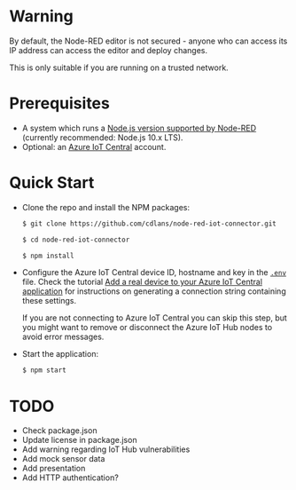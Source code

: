 # Warning

By default, the Node-RED editor is not secured - anyone who can access its IP address can access the editor and deploy
changes.

This is only suitable if you are running on a trusted network.


# Prerequisites

- A system which runs a [Node.js version supported by Node-RED](https://nodered.org/docs/faq/node-versions) (currently
  recommended: Node.js 10.x LTS).
- Optional: an [Azure IoT Central](https://azure.microsoft.com/services/iot-central/) account.


# Quick Start

- Clone the repo and install the NPM packages:
  ```sh
  $ git clone https://github.com/cdlans/node-red-iot-connector.git

  $ cd node-red-iot-connector

  $ npm install
  ```

- Configure the Azure IoT Central device ID, hostname and key in the [`.env`](.env) file. Check the tutorial [Add a real
  device to your Azure IoT Central application](https://docs.microsoft.com/en-us/azure/iot-central/tutorial-add-device)
  for instructions on generating a connection string containing these settings.

  If you are not connecting to Azure IoT Central you can skip this step, but you might want to remove or disconnect the
  Azure IoT Hub nodes to avoid error messages.

- Start the application:
  ```sh
  $ npm start
  ```


# TODO

- Check package.json
- Update license in package.json
- Add warning regarding IoT Hub vulnerabilities
- Add mock sensor data
- Add presentation
- Add HTTP authentication?
